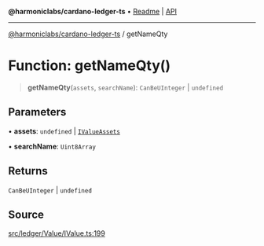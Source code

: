 **@harmoniclabs/cardano-ledger-ts** • [Readme](../README.md) \| [API](../globals.md)

***

[@harmoniclabs/cardano-ledger-ts](../README.md) / getNameQty

# Function: getNameQty()

> **getNameQty**(`assets`, `searchName`): `CanBeUInteger` \| `undefined`

## Parameters

• **assets**: `undefined` \| [`IValueAssets`](../type-aliases/IValueAssets.md)

• **searchName**: `Uint8Array`

## Returns

`CanBeUInteger` \| `undefined`

## Source

[src/ledger/Value/IValue.ts:199](https://github.com/HarmonicLabs/cardano-ledger-ts/blob/d1659b0/src/ledger/Value/IValue.ts#L199)
